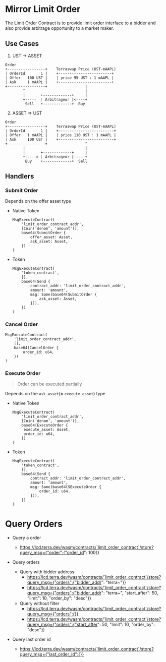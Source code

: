 # Mirror Limit Order <!-- omit in toc -->

<!-- **NOTE**: Reference documentation for this contract is available [here](https://docs.mirror.finance/contracts/staker). -->

The Limit Order Contract is to provide limit order interface to a bidder and also provide arbitrage opportunity to a market maker.

## Use Cases

1. UST -> ASSET
```
Order                     
+-----------------+    Terraswap Price (UST-mAAPL)
| OrderId       1 |    +------------------------+
| Offer   100 UST |    | price 95 UST : 1 mAAPL |
| Ask     1 mAAPL |    +------------------------+
+-----------------+                 |
        ^                           |
        |       +-------------+     | 
        +-----  | Arbitrageur |<----+
         Sell   +-------------+  Buy

```

2. ASSET => UST

```
Order                     
+-----------------+    Terraswap Price (UST-mAAPL)
| OrderId       1 |    +-------------------------+
| Offer   1 mAAPL |    | price 110 UST : 1 mAAPL |
| Ask     100 UST |    +-------------------------+
+-----------------+                 ^
        |                           |
        |       +-------------+     | 
        +-----> | Arbitrageur |-----+
         Buy    +-------------+  Sell
```

## Handlers
### Submit Order

Depends on the offer asset type

* Native Token
   ```
   MsgExecuteContract(
       'limit_order_contract_addr',
       [Coin('denom', 'amount')],
       base64(SubmitOrder {
           offer_asset: Asset,
           ask_asset: Asset,
       })
   )
   ```

* Token
   ```
   MsgExecuteContract(
       'token_contract',
       [],
       base64(Send {
           contract_addr: 'limit_order_contract_addr',
           amount: 'amount',
           msg: Some(base64(SubmitOrder {
               ask_asset: Asset,
           })),
       })
   )
   ```

### Cancel Order
```
MsgExecuteContract(
    'limit_order_contract_addr',
    [],
    base64(CancelOrder {
        order_id: u64,
    })
)
```

### Execute Order

> Order can be executed partially

Depends on the `ask asset`(= `execute asset`) type

* Native Token
   ```
   MsgExecuteContract(
       'limit_order_contract_addr',
       [Coin('denom', 'amount')],
       base64(ExecuteOrder {
        execute_asset: Asset,
        order_id: u64,
       })
   )
   ```

* Token
   ```
   MsgExecuteContract(
       'token_contract',
       [],
       base64(Send {
           contract_addr: 'limit_order_contract_addr',
           amount: 'amount',
           msg: Some(base64(SExecuteOrder {
               order_id: u64,
           })),
       })
   )
   ```

# Query Orders

* Query a order
  * https://lcd.terra.dev/wasm/contracts/`limit_order_contract`/store?query_msg={"order":{"order_id": 100}}

* Query orders
  * Query with bidder address
    * https://lcd.terra.dev/wasm/contracts/`limit_order_contract`/store?query_msg={"orders":{"bidder_addr": "terra~"}}
    * https://lcd.terra.dev/wasm/contracts/`limit_order_contract`/store?query_msg={"orders":{"bidder_addr": "terra~", "start_after": 50, "limit": 10, "order_by": "desc"}}
  * Query without filter
    * https://lcd.terra.dev/wasm/contracts/`limit_order_contract`/store?query_msg={"orders":{}}
    * https://lcd.terra.dev/wasm/contracts/`limit_order_contract`/store?query_msg={"orders":{"start_after": 50, "limit": 10, "order_by": "desc"}}

* Query last order id
  * https://lcd.terra.dev/wasm/contracts/`limit_order_contract`/store?query_msg={"last_order_id":{}}
